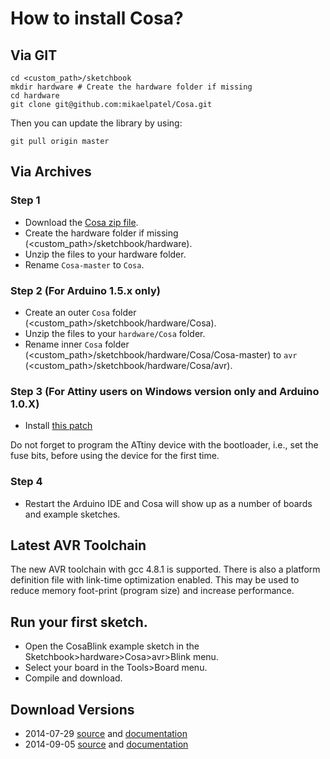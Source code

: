 # How to install Cosa?

## Via GIT

```shell
cd <custom_path>/sketchbook
mkdir hardware # Create the hardware folder if missing
cd hardware
git clone git@github.com:mikaelpatel/Cosa.git
```

Then you can update the library by using:

```shell
git pull origin master
```

## Via Archives

### Step 1

* Download the [Cosa zip file](https://github.com/mikaelpatel/Cosa/archive/master.zip).
* Create the hardware folder if missing (<custom_path>/sketchbook/hardware).
* Unzip the files to your hardware folder.
* Rename `Cosa-master` to `Cosa`.

### Step 2 (For Arduino 1.5.x only)    

* Create an outer `Cosa` folder (<custom_path>/sketchbook/hardware/Cosa).
* Unzip the files to your `hardware/Cosa` folder.
* Rename inner `Cosa` folder (<custom_path>/sketchbook/hardware/Cosa/Cosa-master) to `avr` (<custom_path>/sketchbook/hardware/Cosa/avr).

### Step 3 (For Attiny users on Windows version only and Arduino 1.0.X)

* Install [this patch](https://github.com/TCWORLD/ATTinyCore/tree/master/PCREL%20Patch%20for%20GCC)

Do not forget to program the ATtiny device with the bootloader, i.e.,
set the fuse bits, before using the device for the first time.

### Step 4

* Restart the Arduino IDE and Cosa will show up as a number of boards and example sketches.  

## Latest AVR Toolchain

The new AVR toolchain with gcc 4.8.1 is supported. There is also a
platform definition file with link-time optimization enabled. This may
be used to reduce memory foot-print (program size) and increase
performance. 

## Run your first sketch.

* Open the CosaBlink example sketch in the Sketchbook>hardware>Cosa>avr>Blink menu.
* Select your board in the Tools>Board menu.
* Compile and download.

## Download Versions

* 2014-07-29
  [source](https://dl.dropboxusercontent.com/u/993383/Cosa/download/Cosa-2014-07-29-src.zip)
  and
  [documentation](https://dl.dropboxusercontent.com/u/993383/Cosa/download/Cosa-2014-07-29-doc.zip) 
* 2014-09-05
  [source](https://dl.dropboxusercontent.com/u/993383/Cosa/download/Cosa-2014-09-05-src.zip)
  and
  [documentation](https://dl.dropboxusercontent.com/u/993383/Cosa/download/Cosa-2014-09-05-doc.zip) 